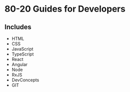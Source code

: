 # 80-20 Guides for Developers

## Includes

- HTML
- CSS
- JavaScript
- TypeScript
- React
- Angular
- Node
- RxJS
- DevConcepts
- GIT
